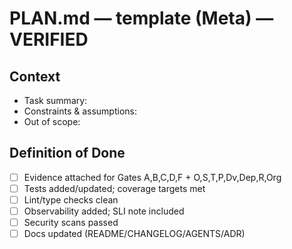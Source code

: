 # PLAN.md — template (Meta) — VERIFIED
## Context
- Task summary:
- Constraints & assumptions:
- Out of scope:

## Definition of Done
- [ ] Evidence attached for Gates A,B,C,D,F + O,S,T,P,Dv,Dep,R,Org
- [ ] Tests added/updated; coverage targets met
- [ ] Lint/type checks clean
- [ ] Observability added; SLI note included
- [ ] Security scans passed
- [ ] Docs updated (README/CHANGELOG/AGENTS/ADR)
